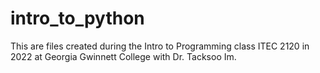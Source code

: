 # intro_to_python
This are files created during the Intro to Programming class ITEC 2120 in 2022 at Georgia Gwinnett College with Dr. Tacksoo Im.
